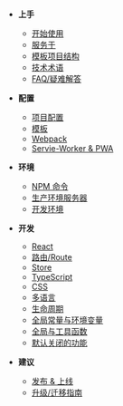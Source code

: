 -   **上手**

    -   [开始使用](/?id=开始使用)
    -   [服务于](/clients)
    -   [模板项目结构](/boilerplate)
    -   [技术术语](/glossary)
    -   [FAQ/疑难解答](/faq)

-   **配置**

    -   [项目配置](/config)
    -   [模板](/template)
    -   [Webpack](/webpack)
    -   [Servie-Worker & PWA](/pwa)

-   **环境**

    -   [NPM 命令](/task)
    -   [生产环境服务器](/server)
    -   [开发环境](/dev)

-   **开发**

    -   [React](/react)
    -   [路由/Route](/router)
    -   [Store](/store)
    -   [TypeScript](/typescript)
    -   [CSS](/css)
    -   [多语言](/i18n)
    -   [生命周期](/life-cycle)
    -   [全局常量与环境变量](/env)
    -   [全局与工具函数](/utilities)
    -   [默认关闭的功能](/disabled)

-   **建议**
    -   [发布 & 上线](/deploy)
    -   [升级/迁移指南](/migration)
